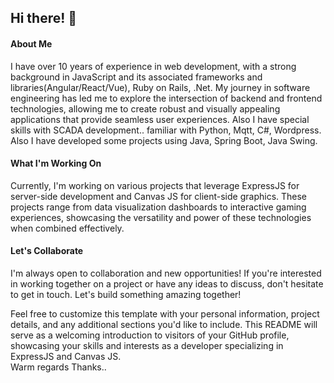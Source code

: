 <h2>Hi there! 👋</h2>

<h4>About Me</h4>
I have over 10 years of experience in web development, with a strong background in JavaScript and its associated frameworks and libraries(Angular/React/Vue), Ruby on Rails, .Net. My journey in software engineering has led me to explore the intersection of backend and frontend technologies, allowing me to create robust and visually appealing applications that provide seamless user experiences.
Also I have special skills with SCADA development.. familiar with Python, Mqtt, C#, Wordpress.
Also I have developed some projects using Java, Spring Boot, Java Swing.

<h4>What I'm Working On</h4>
Currently, I'm working on various projects that leverage ExpressJS for server-side development and Canvas JS for client-side graphics. These projects range from data visualization dashboards to interactive gaming experiences, showcasing the versatility and power of these technologies when combined effectively.


<h4>Let's Collaborate</h4>
I'm always open to collaboration and new opportunities! If you're interested in working together on a project or have any ideas to discuss, don't hesitate to get in touch. Let's build something amazing together!

Feel free to customize this template with your personal information, project details, and any additional sections you'd like to include. This README will serve as a welcoming introduction to visitors of your GitHub profile, showcasing your skills and interests as a developer specializing in ExpressJS and Canvas JS.
<br>
Warm regards
Thanks..
